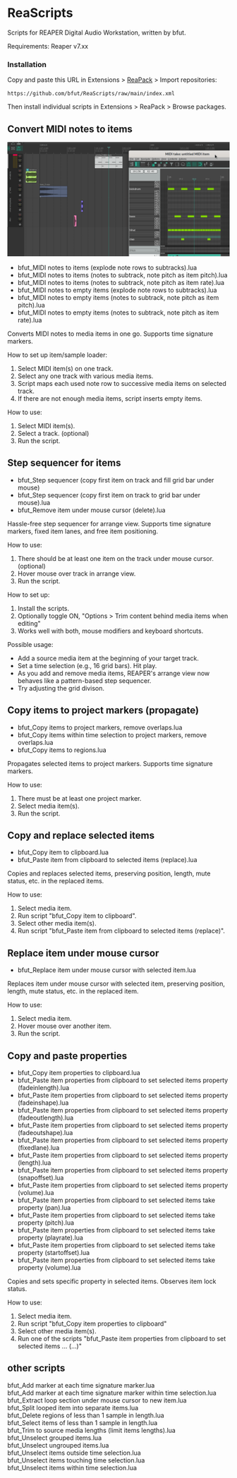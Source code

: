 # ReaScripts
Scripts for REAPER Digital Audio Workstation, written by bfut.

Requirements: Reaper v7.xx


### Installation
Copy and paste this URL in Extensions > [ReaPack](https://github.com/cfillion/reapack) > Import repositories:

```
https://github.com/bfut/ReaScripts/raw/main/index.xml
```
Then install individual scripts in Extensions > ReaPack > Browse packages.


## Convert MIDI notes to items
![MIDI notes to items time](assets/bfut_MIDI-Notes-to-items_timesignature.gif)
* bfut_MIDI notes to items (explode note rows to subtracks).lua
* bfut_MIDI notes to items (notes to subtrack, note pitch as item pitch).lua
* bfut_MIDI notes to items (notes to subtrack, note pitch as item rate).lua
* bfut_MIDI notes to empty items (explode note rows to subtracks).lua
* bfut_MIDI notes to empty items (notes to subtrack, note pitch as item pitch).lua
* bfut_MIDI notes to empty items (notes to subtrack, note pitch as item rate).lua

Converts MIDI notes to media items in one go. Supports time signature markers.

How to set up item/sample loader:
  1. Select MIDI item(s) on one track.
  1. Select any one track with various media items.
  1. Script maps each used note row to successive media items on selected track.
  1. If there are not enough media items, script inserts empty items.

How to use:
  1. Select MIDI item(s).
  1. Select a track. (optional)
  1. Run the script.


## Step sequencer for items
* bfut_Step sequencer (copy first item on track and fill grid bar under mouse)
* bfut_Step sequencer (copy first item on track to grid bar under mouse).lua
* bfut_Remove item under mouse cursor (delete).lua

Hassle-free step sequencer for arrange view. Supports time signature markers, fixed item lanes, and free item positioning.

How to use:
  1. There should be at least one item on the track under mouse cursor. (optional)
  1. Hover mouse over track in arrange view.
  1. Run the script.

How to set up:
  1. Install the scripts.
  1. Optionally toggle ON, "Options > Trim content behind media items when editing"
  1. Works well with both, mouse modifiers and keyboard shortcuts.

Possible usage:
  - Add a source media item at the beginning of your target track.
  - Set a time selection (e.g., 16 grid bars). Hit play.
  - As you add and remove media items, REAPER's arrange view now behaves like a pattern-based step sequencer.
  - Try adjusting the grid divison.


## Copy items to project markers (propagate)
* bfut_Copy items to project markers, remove overlaps.lua
* bfut_Copy items within time selection to project markers, remove overlaps.lua
* bfut_Copy items to regions.lua

Propagates selected items to project markers. Supports time signature markers.

How to use:
  1. There must be at least one project marker.
  1. Select media item(s).
  1. Run the script.


## Copy and replace selected items
* bfut_Copy item to clipboard.lua
* bfut_Paste item from clipboard to selected items (replace).lua

Copies and replaces selected items, preserving position, length, mute status, etc. in the replaced items.

How to use:
  1. Select media item.
  1. Run script "bfut_Copy item to clipboard".
  1. Select other media item(s).
  1. Run script "bfut_Paste item from clipboard to selected items (replace)".


## Replace item under mouse cursor
* bfut_Replace item under mouse cursor with selected item.lua

Replaces item under mouse cursor with selected item, preserving position, length, mute status, etc. in the replaced item.

How to use:
  1. Select media item.
  1. Hover mouse over another item.
  1. Run the script.


## Copy and paste properties
* bfut_Copy item properties to clipboard.lua
* bfut_Paste item properties from clipboard to set selected items property (fadeinlength).lua
* bfut_Paste item properties from clipboard to set selected items property (fadeinshape).lua
* bfut_Paste item properties from clipboard to set selected items property (fadeoutlength).lua
* bfut_Paste item properties from clipboard to set selected items property (fadeoutshape).lua
* bfut_Paste item properties from clipboard to set selected items property (fixedlane).lua
* bfut_Paste item properties from clipboard to set selected items property (length).lua
* bfut_Paste item properties from clipboard to set selected items property (snapoffset).lua
* bfut_Paste item properties from clipboard to set selected items property (volume).lua
* bfut_Paste item properties from clipboard to set selected items take property (pan).lua
* bfut_Paste item properties from clipboard to set selected items take property (pitch).lua
* bfut_Paste item properties from clipboard to set selected items take property (playrate).lua
* bfut_Paste item properties from clipboard to set selected items take property (startoffset).lua
* bfut_Paste item properties from clipboard to set selected items take property (volume).lua

Copies and sets specific property in selected items. Observes item lock status.

How to use:
  1. Select media item.
  1. Run script "bfut_Copy item properties to clipboard"
  1. Select other media item(s).
  1. Run one of the scripts "bfut_Paste item properties from clipboard to set selected items ... (...)"


## other scripts
bfut_Add marker at each time signature marker.lua<br>
bfut_Add marker at each time signature marker within time selection.lua<br>
bfut_Extract loop section under mouse cursor to new item.lua<br>
bfut_Split looped item into separate items.lua<br>
bfut_Delete regions of less than 1 sample in length.lua<br>
bfut_Select items of less than 1 sample in length.lua<br>
bfut_Trim to source media lengths (limit items lengths).lua<br>
bfut_Unselect grouped items.lua<br>
bfut_Unselect ungrouped items.lua<br>
bfut_Unselect items outside time selection.lua<br>
bfut_Unselect items touching time selection.lua<br>
bfut_Unselect items within time selection.lua<br>
